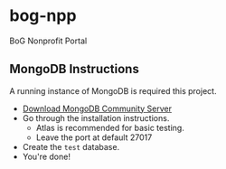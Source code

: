 # bog-npp
BoG Nonprofit Portal

## MongoDB Instructions

A running instance of MongoDB is required this project.
- [Download MongoDB Community Server](https://www.mongodb.com/download-center/community)
- Go through the installation instructions.
  - Atlas is recommended for basic testing.
  - Leave the port at default 27017
- Create the `test` database.
- You're done!

